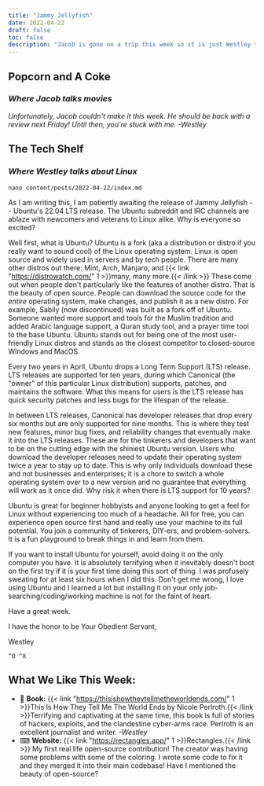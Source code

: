```yaml
---
title: "Jammy Jellyfish"
date: 2022-04-22
draft: false
toc: false
description: "Jacob is gone on a trip this week so it is just Westley talking about the release of Ubuntu 22.04."
---
```

## Popcorn and A Coke
### *Where Jacob talks movies*
*Unfortunately, Jacob couldn't make it this week. He should be back with a review next Friday! Until then, you're stuck with me. -Westley*

## The Tech Shelf
### *Where Westley talks about Linux*

`nano content/posts/2022-04-22/index.md`

As I am writing this, I am patiently awaiting the release of Jammy Jellyfish -- Ubuntu's 22.04 LTS release. The Ubuntu subreddit and IRC channels are ablaze with newcomers and veterans to Linux alike. Why is everyone so excited?

Well first, what is Ubuntu? Ubuntu is a fork (aka a distribution or distro if you really want to sound cool) of the Linux operating system. Linux is open source and widely used in servers and by tech people. There are many other distros out there: Mint, Arch, Manjaro, and {{< link "https://distrowatch.com/" 1 >}}many, many more.{{< /link >}} These come out when people don't particularly like the features of another distro. That is the beauty of open source. People can download the source code for the *entire* operating system, make changes, and publish it as a new distro. For example, Sabily (now discontinued) was built as a fork off of Ubuntu. Someone wanted more support and tools for the Muslim tradition and added Arabic language support, a Quran study tool, and a prayer time tool to the base Ubuntu. Ubuntu stands out for being one of the most user-friendly Linux distros and stands as the closest competitor to closed-source Windows and MacOS.

Every two years in April, Ubuntu drops a Long Term Support (LTS) release. LTS releases are supported for ten years, during which Canonical (the "owner" of this particular Linux distribution) supports, patches, and maintains the software. What this means for users is the LTS release has quick security patches and less bugs for the lifespan of the release.

In between LTS releases, Canonical has developer releases that drop every six months but are only supported for nine months. This is where they test new features, minor bug fixes, and reliability changes that eventually make it into the LTS releases. These are for the tinkerers and developers that want to be on the cutting edge with the shiniest Ubuntu version. Users who download the developer releases need to update their operating system twice a year to stay up to date. This is why only individuals download these and not businesses and enterprises; it is a chore to switch a whole operating system over to a new version and no guarantee that everything will work as it once did. Why risk it when there is LTS support for 10 years?

Ubuntu is great for beginner hobbyists and anyone looking to get a feel for Linux without experiencing too much of a headache. All for free, you can experience open source first hand and really use your machine to its full potential. You join a community of tinkerers, DIY-ers, and problem-solvers. It is a fun playground to break things in and learn from them.

If you want to install Ubuntu for yourself, avoid doing it on the only computer you have. It is absolutely terrifying when it inevitably doesn't boot on the first try if it is your first time doing this sort of thing. I was profusely sweating for at least six hours when I did this. Don't get me wrong, I love using Ubuntu and I learned a lot but installing it on your only job-searching/coding/working machine is not for the faint of heart.

Have a great week.

I have the honor to be Your Obedient Servant,

Westley

`^O ^X`

## What We Like This Week:
- &#x1F4D6; **Book:** {{< link "https://thisishowtheytellmetheworldends.com/" 1 >}}This Is How They Tell Me The World Ends by Nicole Perlroth.{{< /link >}}Terrifying and captivating at the same time, this book is full of stories of hackers, exploits, and the clandestine cyber-arms race. Perlroth is an excellent journalist and writer. *-Westley*
- &#x2328; **Website:** {{< link "https://rectangles.app/" 1 >}}Rectangles.{{< /link >}} My first real life open-source contribution! The creator was having some problems with some of the coloring. I wrote some code to fix it and they merged it into their main codebase! Have I mentioned the beauty of open-source?